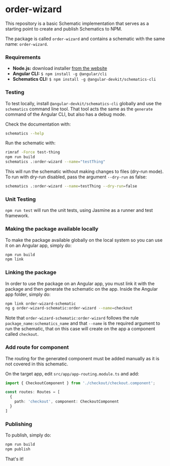 # order-wizard

This repository is a basic Schematic implementation that serves as a starting point to create and publish Schematics to NPM.

The package is called `order-wizard` and contains a schematic with the same name: `order-wizard`.

### Requirements

* **Node.js:** download installer [from the website](https://nodejs.org/en/ "Node.js")
* **Angular CLI:** `$ npm install -g @angular/cli`
* **Schematics CLI:** `$ npm install -g @angular-devkit/schematics-cli`

### Testing

To test locally, install `@angular-devkit/schematics-cli` globally and use the `schematics` command line tool. That tool acts the same as the `generate` command of the Angular CLI, but also has a debug mode.

Check the documentation with:
```bash
schematics --help
```

Run the schematic with:
```bash
rimraf -Force test-thing
npm run build
schematics .:order-wizard --name="testThing"
```

This will run the schematic without making changes to files (dry-run mode).
To run with dry-run disabled, pass the argument `--dry-run` as false:
```bash
schematics .:order-wizard --name=testThing --dry-run=false
```

### Unit Testing

`npm run test` will run the unit tests, using Jasmine as a runner and test framework.

### Making the package available locally

To make the package available globally on the local system so you can use it on an Angular app, simply do:
```bash
npm run build
npm link
```

### Linking the package

In order to use the package on an Angular app, you must link it with the package and then generate the schematic on the app.
Inside the Angular app folder, simply do:
```bash
npm link order-wizard-schematic
ng g order-wizard-schematic:order-wizard --name=checkout
```
Note that `order-wizard-schematic:order-wizard` follows the rule `package_name:schematics_name` and that `--name` is the required argument to run the schematic, that on this case will create on the app a component called `checkout`.

### Add route for component

The routing for the generated component must be added manually as it is not covered in this schematic.

On the target app, edit `src/app/app-routing.module.ts` and add:
```typescript
import { CheckoutComponent } from './checkout/checkout.component';

const routes: Routes = [
  {
    path: 'checkout', component: CheckoutComponent
  }
]
```

### Publishing

To publish, simply do:

```bash
npm run build
npm publish
```

That's it!
